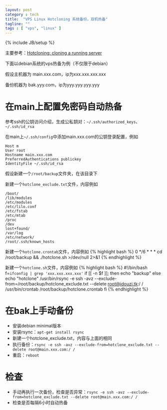 ```yaml
---
layout: post
category : tech
title:  "VPS Linux Hotcloning 系统备份，双机热备"
tagline: ""
tags : [ "vps", "linux" ] 
---
```

{% include JB/setup %}

主要参考：[Hotcloning: cloning a running server](http://olivier.sessink.nl/publications/hotcloning/)

下面以debian系统的vps热备为例（不仅限于debian）

假设主机器为 main.xxx.com，ip为xxx.xxx.xxx.xxx

备份机器为 bak.yyy.com，ip为yyy.yyy.yyy.yyy

# 在main上配置免密码自动热备

参考ssh的公钥访问介绍，生成公私钥对：``~/.ssh/authorized_keys``、``~/.ssh/id_rsa``

在main上``~/.ssh/config``中添加main.xxx.com的公钥登录配置，例如

    Host m
    User root
    Hostname main.xxx.com
    PreferredAuthentications publickey
    IdentityFile ~/.ssh/id_rsa

假设新建一个``/root/backup``文件夹，在该目录下

新建一个``hotclone_exclude.txt``文件，内容例如

    /boot/
    /lib/modules
    /etc/modules
    /etc/lilo.conf
    /etc/fstab
    /etc/mtab
    /proc
    /dev
    lost+found/
    /var/log
    /etc/network/
    /root/.ssh/known_hosts

新建一个``hotclone.crontab``文件，内容例如
{% highlight bash %}
0 */6 * * * cd /root/backup && ./hotclone.sh >/dev/null 2>&1
{% endhighlight %}

新建一个``hotclone.sh``文件，内容例如
{% highlight bash %}
#!/bin/bash
f=`ifconfig | grep 'xxx.xxx.xxx.xxx'`
if [[ -n $f ]]; then
    echo "backup"
else
    echo "hotclone"
    /usr/bin/rsync -e ssh -avz --exclude-from=/root/backup/hotclone_exclude.txt --delete root@idouzi.tk:/ /
    /usr/bin/crontab /root/backup/hotclone.crontab
fi
{% endhighlight %}

# 在bak上手动备份

- 安装debian minimal版本
- 安装rsync：``apt-get install rsync``
- 新建一个hotclone_exclude.txt，内容与上面的相同
- 执行备份：``rsync -e ssh -avz --exclude-from=hotclone_exclude.txt --delete root@main.xxx.com:/ /``
- 重启：``reboot``

# 检查 

- 手动再执行一次备份，检查是否异常：``rsync -e ssh -avz --exclude-from=hotclone_exclude.txt --delete root@main.xxx.com:/ /``
- 检查是否每隔6小时自动热备
